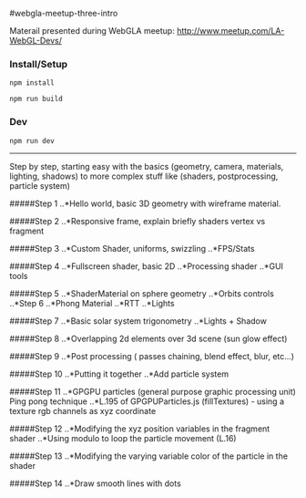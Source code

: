 #webgla-meetup-three-intro

Materail presented during WebGLA meetup: http://www.meetup.com/LA-WebGL-Devs/

### Install/Setup
`npm install`

`npm run build`

### Dev
`npm run dev`

------

Step by step, starting easy with the basics (geometry, camera, materials, lighting, shadows) to more complex stuff like (shaders, postprocessing, particle system)

#####Step 1
..*Hello world, basic 3D geometry with wireframe material.

#####Step 2 
..*Responsive frame, explain briefly shaders vertex vs fragment 

#####Step 3 
..*Custom Shader, uniforms, swizzling 
..*FPS/Stats

#####Step 4
..*Fullscreen shader, basic 2D 
..*Processing shader
..*GUI tools

#####Step 5 
..*ShaderMaterial on sphere geometry
..*Orbits controls
..*Step 6
..*Phong Material
..*RTT
..*Lights

#####Step 7
..*Basic solar system trigonometry
..*Lights + Shadow

#####Step 8 
..*Overlapping 2d elements over 3d scene (sun glow effect)

#####Step 9 
..*Post processing ( passes chaining, blend effect, blur, etc...)

#####Step 10 
..*Putting it together
..*Add particle system

#####Step 11 
..*GPGPU particles (general purpose graphic processing unit) Ping pong technique
..*L.195 of GPGPUParticles.js (fillTextures) - using a texture rgb channels as xyz coordinate

#####Step 12
..*Modifying the xyz position variables in the fragment shader
..*Using modulo to loop the particle movement (L.16)

#####Step 13 
..*Modifying the varying variable color of the particle in the shader

#####Step 14 
..*Draw smooth lines with dots

